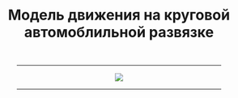 <div style="text-align: center; padding: 10px;">
    <h1>Модель движения на круговой автомоблильной развязке</h1>
</div>
<div style="text-align: center; padding: 5px 50px 5px 50px;">
    <hr>
    <div style="margin: 15px;">
        <img src="https://media.tenor.com/tpVhr2SfAnQAAAAC/no-game-no-life-shiro.gif">
    </div>
    <hr>
</div>
